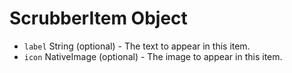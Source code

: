 # ScrubberItem Object

* `label` String (optional) - The text to appear in this item.
* `icon` NativeImage (optional) - The image to appear in this item.